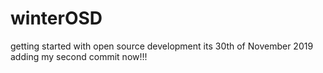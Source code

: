 # winterOSD
getting started with open source development
its 30th of November 2019
adding my second commit now!!!

